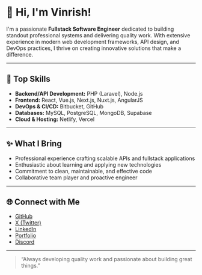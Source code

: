 # 👋 Hi, I'm Vinrish!

I'm a passionate **Fullstack Software Engineer** dedicated to building standout professional systems and delivering quality work. With extensive experience in modern web development frameworks, API design, and DevOps practices, I thrive on creating innovative solutions that make a difference.

---

## 🚀 Top Skills

- **Backend/API Development:** PHP (Laravel), Node.js
- **Frontend:** React, Vue.js, Next.js, Nuxt.js, AngularJS
- **DevOps & CI/CD:** Bitbucket, GitHub
- **Databases:** MySQL, PostgreSQL, MongoDB, Supabase
- **Cloud & Hosting:** Netlify, Vercel

---

## ✨ What I Bring

- Professional experience crafting scalable APIs and fullstack applications
- Enthusiastic about learning and applying new technologies
- Commitment to clean, maintainable, and effective code
- Collaborative team player and proactive engineer

---

## 🌐 Connect with Me

- [GitHub](https://github.com/vinrish)
- [X (Twitter)](https://x.com/)
- [LinkedIn](https://www.linkedin.com/in/vincent-kariuki-894011183/)
- [Portfolio](https://vinrishtech.netlify.app)
- [Discord](https://discord.com/channels/@me/vtech)

---

> “Always developing quality work and passionate about building great things.”
